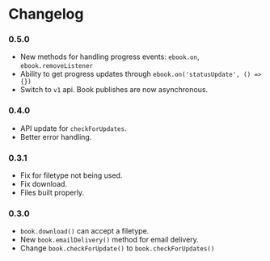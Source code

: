 # Changelog

### 0.5.0
- New methods for handling progress events: `ebook.on`, `ebook.removeListener`
- Ability to get progress updates through `ebook.on('statusUpdate', () => {})`
- Switch to `v1` api. Book publishes are now asynchronous.

### 0.4.0
- API update for `checkForUpdates`.
- Better error handling.

### 0.3.1
- Fix for filetype not being used.
- Fix download.
- Files built properly.

### 0.3.0
- `book.download()` can accept a filetype.
- New `book.emailDelivery()` method for email delivery.
- Change `book.checkForUpdate()` to `book.checkForUpdates()`

